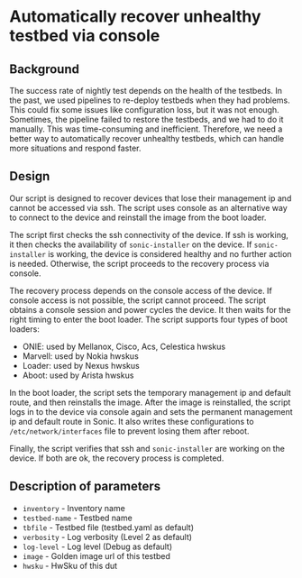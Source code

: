 # Automatically recover unhealthy testbed via console

## Background
The success rate of nightly test depends on the health of the testbeds.
In the past, we used pipelines to re-deploy testbeds when they had problems. This could fix some issues like configuration loss, but it was not enough.
Sometimes, the pipeline failed to restore the testbeds, and we had to do it manually. This was time-consuming and inefficient.
Therefore, we need a better way to automatically recover unhealthy testbeds, which can handle more situations and respond faster.

## Design
Our script is designed to recover devices that lose their management ip and cannot be accessed via ssh.
The script uses console as an alternative way to connect to the device and reinstall the image from the boot loader.

The script first checks the ssh connectivity of the device.
If ssh is working, it then checks the availability of `sonic-installer` on the device.
If `sonic-installer` is working, the device is considered healthy and no further action is needed.
Otherwise, the script proceeds to the recovery process via console.

The recovery process depends on the console access of the device.
If console access is not possible, the script cannot proceed.
The script obtains a console session and power cycles the device. It then waits for the right timing to enter the boot loader.
The script supports four types of boot loaders:
+ ONIE: used by Mellanox, Cisco, Acs, Celestica hwskus
+ Marvell: used by Nokia hwskus
+ Loader: used by Nexus hwskus
+ Aboot: used by Arista hwskus

In the boot loader, the script sets the temporary management ip and default route, and then reinstalls the image.
After the image is reinstalled, the script logs in to the device via console again and sets the permanent management ip and default route in Sonic.
It also writes these configurations to `/etc/network/interfaces` file to prevent losing them after reboot.

Finally, the script verifies that ssh and `sonic-installer` are working on the device. If both are ok, the recovery process is completed.

## Description of parameters
+ `inventory` - Inventory name
+ `testbed-name` - Testbed name
+ `tbfile` - Testbed file (testbed.yaml as default)
+ `verbosity` - Log verbosity (Level 2 as default)
+ `log-level` - Log level (Debug as default)
+ `image` - Golden image url of this testbed
+ `hwsku` - HwSku of this dut
